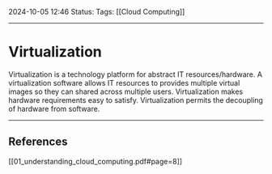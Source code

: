 2024-10-05 12:46
Status: 
Tags: [[Cloud Computing]]
___
# Virtualization

Virtualization is a technology platform for abstract IT resources/hardware.
A virtualization software allows IT resources to provides multiple virtual images so they can shared across multiple users.
Virtualization makes hardware requirements easy to satisfy.
Virtualization permits the decoupling of hardware from software.

___
## References
[[01_understanding_cloud_computing.pdf#page=8]]
